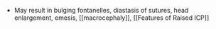 - May result in bulging fontanelles, diastasis of sutures, head enlargement, emesis, [[macrocephaly]], [[Features of Raised ICP]] 
